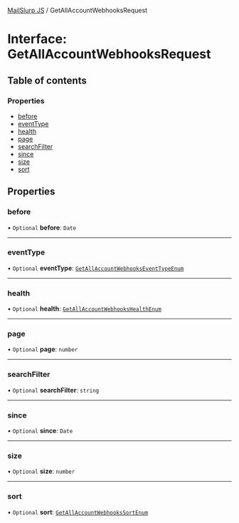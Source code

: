 [MailSlurp JS](../README.md) / GetAllAccountWebhooksRequest

# Interface: GetAllAccountWebhooksRequest

## Table of contents

### Properties

- [before](GetAllAccountWebhooksRequest.md#before)
- [eventType](GetAllAccountWebhooksRequest.md#eventtype)
- [health](GetAllAccountWebhooksRequest.md#health)
- [page](GetAllAccountWebhooksRequest.md#page)
- [searchFilter](GetAllAccountWebhooksRequest.md#searchfilter)
- [since](GetAllAccountWebhooksRequest.md#since)
- [size](GetAllAccountWebhooksRequest.md#size)
- [sort](GetAllAccountWebhooksRequest.md#sort)

## Properties

### before

• `Optional` **before**: `Date`

___

### eventType

• `Optional` **eventType**: [`GetAllAccountWebhooksEventTypeEnum`](../enums/GetAllAccountWebhooksEventTypeEnum.md)

___

### health

• `Optional` **health**: [`GetAllAccountWebhooksHealthEnum`](../enums/GetAllAccountWebhooksHealthEnum.md)

___

### page

• `Optional` **page**: `number`

___

### searchFilter

• `Optional` **searchFilter**: `string`

___

### since

• `Optional` **since**: `Date`

___

### size

• `Optional` **size**: `number`

___

### sort

• `Optional` **sort**: [`GetAllAccountWebhooksSortEnum`](../enums/GetAllAccountWebhooksSortEnum.md)

